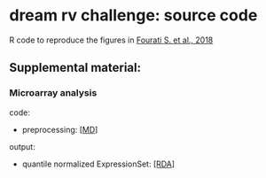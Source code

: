 # dream rv challenge: source code
R code to reproduce the figures in [Fourati S. et al., 2018](https://www.nature.com/articles/s41467-018-06735-8)  
  
## Supplemental material:  
  
### Microarray analysis  
code:  
- preprocessing: [[MD]](code/20190423_DREAM.preprocessing.md)  
  
output:  
- quantile normalized ExpressionSet: [[RDA]](output/dream.eset.RData)  
